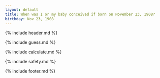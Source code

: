 ```yaml
---
layout: default
title: When was I or my baby conceived if born on November 23, 1908?
birthday: Nov 23, 1908
---
```


{% include header.md %}

{% include guess.md %}

{% include calculate.md %}

{% include safety.md %}

{% include footer.md %}



